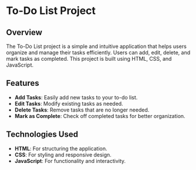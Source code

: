 # To-Do List Project

## Overview

The To-Do List project is a simple and intuitive application that helps users organize and manage their tasks efficiently. Users can add, edit, delete, and mark tasks as completed. This project is built using HTML, CSS, and JavaScript.

## Features

- **Add Tasks**: Easily add new tasks to your to-do list.
- **Edit Tasks**: Modify existing tasks as needed.
- **Delete Tasks**: Remove tasks that are no longer needed.
- **Mark as Complete**: Check off completed tasks for better organization.

  
## Technologies Used

- **HTML**: For structuring the application.
- **CSS**: For styling and responsive design.
- **JavaScript**: For functionality and interactivity.
